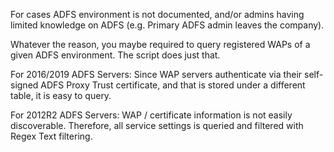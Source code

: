 For cases ADFS environment is not documented, and/or admins having limited knowledge on ADFS (e.g. Primary ADFS admin leaves the company).

Whatever the reason, you maybe required to query registered WAPs of a given ADFS environment. The script does just that.

For 2016/2019 ADFS Servers: Since WAP servers authenticate via their self-signed ADFS Proxy Trust certificate, and that is stored under a different table, it is easy to query.

For 2012R2 ADFS Servers: WAP / certificate information is not easily discoverable. Therefore, all service settings is queried and filtered with Regex Text filtering.
